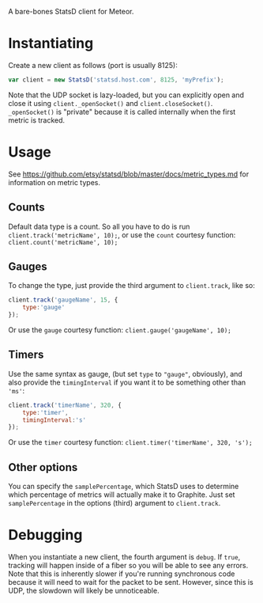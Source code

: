 A bare-bones StatsD client for Meteor.

# Instantiating
Create a new client as follows (port is usually 8125):

```javascript
var client = new StatsD('statsd.host.com', 8125, 'myPrefix');
```

Note that the UDP socket is lazy-loaded, but you can explicitly open and close it using `client._openSocket()` and `client.closeSocket()`. `_openSocket()` is "private" because it is called internally when the first metric is tracked.

# Usage
See https://github.com/etsy/statsd/blob/master/docs/metric_types.md for information on metric types.

## Counts
Default data type is a count. So all you have to do is run `client.track('metricName', 10);`, or use the `count` courtesy function: `client.count('metricName', 10);`

## Gauges
To change the type, just provide the third argument to `client.track`, like so:

```javascript
client.track('gaugeName', 15, {
	type:'gauge'
});
```

Or use the `gauge` courtesy function: `client.gauge('gaugeName', 10);`

## Timers
Use the same syntax as gauge, (but set `type` to `"gauge"`, obviously), and also provide the `timingInterval` if you want it to be something other than `'ms'`:

```javascript
client.track('timerName', 320, {
	type:'timer',
	timingInterval:'s'
});
```

Or use the `timer` courtesy function: `client.timer('timerName', 320, 's');`

## Other options
You can specify the `samplePercentage`, which StatsD uses to determine which percentage of metrics will actually make it to Graphite. Just set `samplePercentage` in the options (third) argument to `client.track`.

# Debugging
When you instantiate a new client, the fourth argument is `debug`. If `true`, tracking will happen inside of a fiber so you will be able to see any errors. Note that this is inherently slower if you're running synchronous code because it will need to wait for the packet to be sent. However, since this is UDP, the slowdown will likely be unnoticeable.
